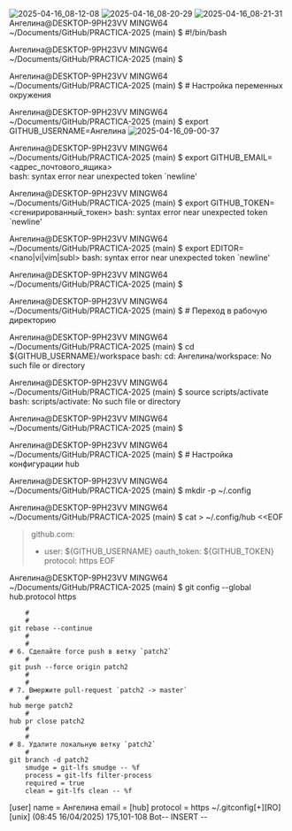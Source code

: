 ![2025-04-16_08-12-08](https://github.com/user-attachments/assets/27d8c453-fa6a-41ae-8664-55778db6a7f2)
![2025-04-16_08-20-29](https://github.com/user-attachments/assets/67756d61-31f7-44ce-9f39-dd5161a2530e)
![2025-04-16_08-21-31](https://github.com/user-attachments/assets/2e2e9298-1167-494a-9190-98dbb10ccdb2)
Ангелина@DESKTOP-9PH23VV MINGW64 ~/Documents/GitHub/PRACTICA-2025 (main)
$ #!/bin/bash

Ангелина@DESKTOP-9PH23VV MINGW64 ~/Documents/GitHub/PRACTICA-2025 (main)
$ 

Ангелина@DESKTOP-9PH23VV MINGW64 ~/Documents/GitHub/PRACTICA-2025 (main)
$ # Настройка переменных окружения

Ангелина@DESKTOP-9PH23VV MINGW64 ~/Documents/GitHub/PRACTICA-2025 (main)
$ export GITHUB_USERNAME=Ангелина
![2025-04-16_09-00-37](https://github.com/user-attachments/assets/1a73caa9-9665-4dfb-9e2f-b65ba769362b)


Ангелина@DESKTOP-9PH23VV MINGW64 ~/Documents/GitHub/PRACTICA-2025 (main)
$ export GITHUB_EMAIL=<адрес_почтового_ящика>     
bash: syntax error near unexpected token `newline'

Ангелина@DESKTOP-9PH23VV MINGW64 ~/Documents/GitHub/PRACTICA-2025 (main)
$ export GITHUB_TOKEN=<сгенирированный_токен>
bash: syntax error near unexpected token `newline'

Ангелина@DESKTOP-9PH23VV MINGW64 ~/Documents/GitHub/PRACTICA-2025 (main)
$ export EDITOR=<nano|vi|vim|subl>
bash: syntax error near unexpected token `newline'

Ангелина@DESKTOP-9PH23VV MINGW64 ~/Documents/GitHub/PRACTICA-2025 (main)
$

Ангелина@DESKTOP-9PH23VV MINGW64 ~/Documents/GitHub/PRACTICA-2025 (main)
$ # Переход в рабочую директорию

Ангелина@DESKTOP-9PH23VV MINGW64 ~/Documents/GitHub/PRACTICA-2025 (main)
$ cd ${GITHUB_USERNAME}/workspace
bash: cd: Ангелина/workspace: No such file or directory

Ангелина@DESKTOP-9PH23VV MINGW64 ~/Documents/GitHub/PRACTICA-2025 (main)
$ source scripts/activate
bash: scripts/activate: No such file or directory

Ангелина@DESKTOP-9PH23VV MINGW64 ~/Documents/GitHub/PRACTICA-2025 (main)
$

Ангелина@DESKTOP-9PH23VV MINGW64 ~/Documents/GitHub/PRACTICA-2025 (main)
$ # Настройка конфигурации hub

Ангелина@DESKTOP-9PH23VV MINGW64 ~/Documents/GitHub/PRACTICA-2025 (main)
$ mkdir -p ~/.config

Ангелина@DESKTOP-9PH23VV MINGW64 ~/Documents/GitHub/PRACTICA-2025 (main)
$ cat > ~/.config/hub <<EOF
> github.com:
> - user: ${GITHUB_USERNAME}
>   oauth_token: ${GITHUB_TOKEN}
>   protocol: https
> EOF

Ангелина@DESKTOP-9PH23VV MINGW64 ~/Documents/GitHub/PRACTICA-2025 (main)
$ git config --global hub.protocol https






















        #
        #                                                                              git rebase --continue
        #
        #                                                                              # 6. Сделайте force push в ветку `patch2`        
        #                                                                              git push --force origin patch2
        #
        #                                                                              # 7. Вмержите pull-request `patch2 -> master`    
        #                                                                              hub merge patch2
        #                                                                              hub pr close patch2
        #
        #                                                                              # 8. Удалите локальную ветку `patch2`
        #                                                                              git branch -d patch2
        smudge = git-lfs smudge -- %f
        process = git-lfs filter-process
        required = true
        clean = git-lfs clean -- %f
[user]
        name = Ангелина
        email =
[hub]
        protocol = https
~/.gitconfig[+][RO] [unix] (08:45 16/04/2025)                                                                            175,101-108 Bot-- INSERT --
